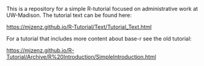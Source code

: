 This is a repository for a simple R-tutorial focused on administrative work at UW-Madison. The tutorial text can be found here:

https://mjzenz.github.io/R-Tutorial/Text/Tutorial_Text.html

For a tutorial that includes more content about base-r see the old tutorial:

https://mjzenz.github.io/R-Tutorial/Archive/R%20Introduction/SimpleIntroduction.html



